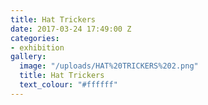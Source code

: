 ```yaml
---
title: Hat Trickers
date: 2017-03-24 17:49:00 Z
categories:
- exhibition
gallery:
  image: "/uploads/HAT%20TRICKERS%202.png"
  title: Hat Trickers
  text_colour: "#ffffff"
---
```


